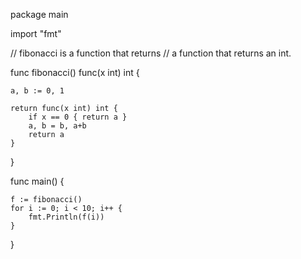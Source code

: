 package main

import "fmt"

// fibonacci is a function that returns
// a function that returns an int.

func fibonacci() func(x int) int {

  	a, b := 0, 1

	return func(x int) int {
        if x == 0 { return a }       
		a, b = b, a+b
		return a
	}
}

func main() {

    f := fibonacci()
    for i := 0; i < 10; i++ {
        fmt.Println(f(i))
    }
}

